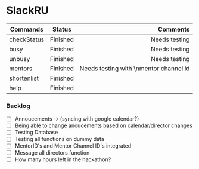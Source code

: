 # SlackRU


|Commands|Status|Comments|
|--------|:----:|-------:|
|checkStatus|Finished|Needs testing|
|busy|Finished|Needs testing|
|unbusy|Finished|Needs testing|
|mentors|Finished|Needs testing with \nmentor channel id|
|shortenlist|Finished||
|help|Finished||

### Backlog
- [ ] Annoucements -> (syncing with google calendar?)
- [ ] Being able to change anoucements based on calendar/director changes
- [ ] Testing Database
- [ ] Testing all functions on dummy data
- [ ] MentorID's and Mentor Channel ID's integrated
- [ ] Message all directors function
- [ ] How many hours left in the hackathon?
